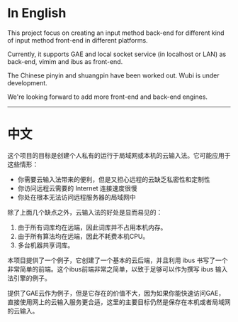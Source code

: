 # In English #

This project focus on creating an input method back-end for different kind of input method front-end in different platforms.

Currently, it supports GAE and local socket service (in localhost or LAN) as back-end, vimim and ibus as front-end.

The Chinese pinyin and shuangpin have been worked out. Wubi is under development.

We're looking forward to add more front-end and back-end engines.


---

# 中文 #

这个项目的目标是创建个人私有的运行于局域网或本机的云输入法。它可能应用于这些情形：
  * 你需要云输入法带来的便利，但是又担心远程的云缺乏私密性和定制性
  * 你访问远程云需要的 Internet 连接速度很慢
  * 你处在根本无法访问远程服务器的局域网中

除了上面几个缺点之外，云输入法的好处是显而易见的：
  1. 由于所有词库均在远端，因此词库并不占用本机内存。
  1. 由于所有算法均在远端，因此不耗费本机CPU。
  1. 多台机器共享词库。

本项目提供了一个例子，它创建了一个基本的云后端，并且利用 ibus 书写了一个非常简单的前端。这个ibus前端非常之简单，以致于足够可以作为撰写 ibus 输入法引擎的例子。

提供了GAE云作为例子，但是它存在的价值不大，因为如果你能快速访问GAE，直接使用网上的云输入服务更合适，这里的主要目标仍然是保存在本机或者局域网的云输入。